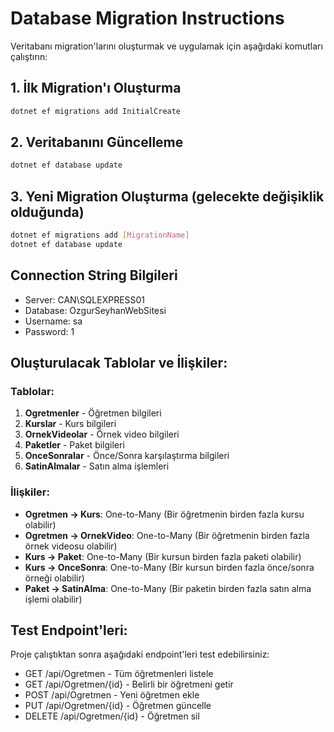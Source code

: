 # Database Migration Instructions

Veritabanı migration'larını oluşturmak ve uygulamak için aşağıdaki komutları çalıştırın:

## 1. İlk Migration'ı Oluşturma
```bash
dotnet ef migrations add InitialCreate
```

## 2. Veritabanını Güncelleme
```bash
dotnet ef database update
```

## 3. Yeni Migration Oluşturma (gelecekte değişiklik olduğunda)
```bash
dotnet ef migrations add [MigrationName]
dotnet ef database update
```

## Connection String Bilgileri
- Server: CAN\SQLEXPRESS01
- Database: OzgurSeyhanWebSitesi
- Username: sa
- Password: 1

## Oluşturulacak Tablolar ve İlişkiler:

### Tablolar:
1. **Ogretmenler** - Öğretmen bilgileri
2. **Kurslar** - Kurs bilgileri  
3. **OrnekVideolar** - Örnek video bilgileri
4. **Paketler** - Paket bilgileri
5. **OnceSonralar** - Önce/Sonra karşılaştırma bilgileri
6. **SatinAlmalar** - Satın alma işlemleri

### İlişkiler:
- **Ogretmen → Kurs**: One-to-Many (Bir öğretmenin birden fazla kursu olabilir)
- **Ogretmen → OrnekVideo**: One-to-Many (Bir öğretmenin birden fazla örnek videosu olabilir)
- **Kurs → Paket**: One-to-Many (Bir kursun birden fazla paketi olabilir)
- **Kurs → OnceSonra**: One-to-Many (Bir kursun birden fazla önce/sonra örneği olabilir)
- **Paket → SatinAlma**: One-to-Many (Bir paketin birden fazla satın alma işlemi olabilir)

## Test Endpoint'leri:
Proje çalıştıktan sonra aşağıdaki endpoint'leri test edebilirsiniz:

- GET /api/Ogretmen - Tüm öğretmenleri listele
- GET /api/Ogretmen/{id} - Belirli bir öğretmeni getir
- POST /api/Ogretmen - Yeni öğretmen ekle
- PUT /api/Ogretmen/{id} - Öğretmen güncelle
- DELETE /api/Ogretmen/{id} - Öğretmen sil
